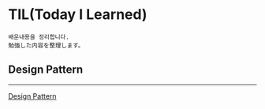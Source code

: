 # TIL(Today I Learned)

```
배운내용을 정리합니다.
勉強した内容を整理します。
```

## Design Pattern
-------------
[Design Pattern](https://github.com/wonjun-c/TIL/blob/main/Design%20Pattern/Design_Pattern.md) 
